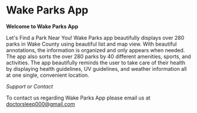 # Wake Parks App #

**Welcome to Wake Parks App**

Let's Find a Park Near You!
Wake Parks app beautifully displays over 280 parks in Wake County using beautiful list and map view. With beautiful annotations, the information is organized and only appears when needed. The app also sorts the over 280 parks by 40 different amenities, sports, and activities. The app beautifully reminds the user to take care of their health by displaying health guidelines, UV guidelines, and weather information all at one single, convenient location.

*Support or Contact*

To contact us regarding Wake Parks App please email us at [doctorsleep000@gmail.com](mailto:doctorsleep000@gmail.com)


